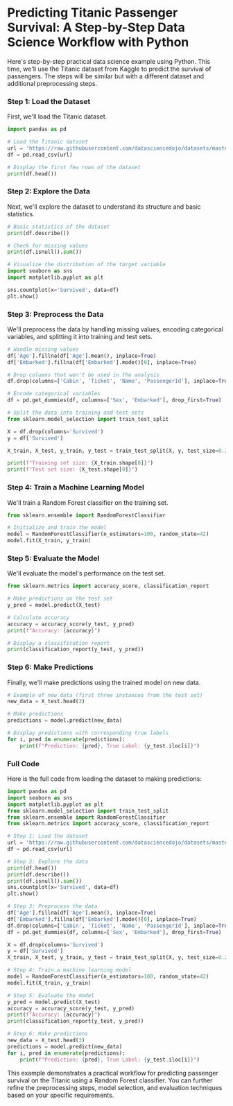 # Predicting Titanic Passenger Survival: A Step-by-Step Data Science Workflow with Python
Here's step-by-step practical data science example using Python. This time, we'll use the Titanic dataset from Kaggle to predict the survival of passengers. The steps will be similar but with a different dataset and additional preprocessing steps.

### Step 1: Load the Dataset

First, we'll load the Titanic dataset.

```python
import pandas as pd

# Load the Titanic dataset
url = 'https://raw.githubusercontent.com/datasciencedojo/datasets/master/titanic.csv'
df = pd.read_csv(url)

# Display the first few rows of the dataset
print(df.head())
```

### Step 2: Explore the Data

Next, we'll explore the dataset to understand its structure and basic statistics.

```python
# Basic statistics of the dataset
print(df.describe())

# Check for missing values
print(df.isnull().sum())

# Visualize the distribution of the target variable
import seaborn as sns
import matplotlib.pyplot as plt

sns.countplot(x='Survived', data=df)
plt.show()
```

### Step 3: Preprocess the Data

We'll preprocess the data by handling missing values, encoding categorical variables, and splitting it into training and test sets.

```python
# Handle missing values
df['Age'].fillna(df['Age'].mean(), inplace=True)
df['Embarked'].fillna(df['Embarked'].mode()[0], inplace=True)

# Drop columns that won't be used in the analysis
df.drop(columns=['Cabin', 'Ticket', 'Name', 'PassengerId'], inplace=True)

# Encode categorical variables
df = pd.get_dummies(df, columns=['Sex', 'Embarked'], drop_first=True)

# Split the data into training and test sets
from sklearn.model_selection import train_test_split

X = df.drop(columns='Survived')
y = df['Survived']

X_train, X_test, y_train, y_test = train_test_split(X, y, test_size=0.2, random_state=42)

print(f"Training set size: {X_train.shape[0]}")
print(f"Test set size: {X_test.shape[0]}")
```

### Step 4: Train a Machine Learning Model

We'll train a Random Forest classifier on the training set.

```python
from sklearn.ensemble import RandomForestClassifier

# Initialize and train the model
model = RandomForestClassifier(n_estimators=100, random_state=42)
model.fit(X_train, y_train)
```

### Step 5: Evaluate the Model

We'll evaluate the model's performance on the test set.

```python
from sklearn.metrics import accuracy_score, classification_report

# Make predictions on the test set
y_pred = model.predict(X_test)

# Calculate accuracy
accuracy = accuracy_score(y_test, y_pred)
print(f"Accuracy: {accuracy}")

# Display a classification report
print(classification_report(y_test, y_pred))
```

### Step 6: Make Predictions

Finally, we'll make predictions using the trained model on new data.

```python
# Example of new data (first three instances from the test set)
new_data = X_test.head(3)

# Make predictions
predictions = model.predict(new_data)

# Display predictions with corresponding true labels
for i, pred in enumerate(predictions):
    print(f"Prediction: {pred}, True Label: {y_test.iloc[i]}")
```

### Full Code

Here is the full code from loading the dataset to making predictions:

```python
import pandas as pd
import seaborn as sns
import matplotlib.pyplot as plt
from sklearn.model_selection import train_test_split
from sklearn.ensemble import RandomForestClassifier
from sklearn.metrics import accuracy_score, classification_report

# Step 1: Load the dataset
url = 'https://raw.githubusercontent.com/datasciencedojo/datasets/master/titanic.csv'
df = pd.read_csv(url)

# Step 2: Explore the data
print(df.head())
print(df.describe())
print(df.isnull().sum())
sns.countplot(x='Survived', data=df)
plt.show()

# Step 3: Preprocess the data
df['Age'].fillna(df['Age'].mean(), inplace=True)
df['Embarked'].fillna(df['Embarked'].mode()[0], inplace=True)
df.drop(columns=['Cabin', 'Ticket', 'Name', 'PassengerId'], inplace=True)
df = pd.get_dummies(df, columns=['Sex', 'Embarked'], drop_first=True)

X = df.drop(columns='Survived')
y = df['Survived']
X_train, X_test, y_train, y_test = train_test_split(X, y, test_size=0.2, random_state=42)

# Step 4: Train a machine learning model
model = RandomForestClassifier(n_estimators=100, random_state=42)
model.fit(X_train, y_train)

# Step 5: Evaluate the model
y_pred = model.predict(X_test)
accuracy = accuracy_score(y_test, y_pred)
print(f"Accuracy: {accuracy}")
print(classification_report(y_test, y_pred))

# Step 6: Make predictions
new_data = X_test.head(3)
predictions = model.predict(new_data)
for i, pred in enumerate(predictions):
    print(f"Prediction: {pred}, True Label: {y_test.iloc[i]}")
```

This example demonstrates a practical workflow for predicting passenger survival on the Titanic using a Random Forest classifier. You can further refine the preprocessing steps, model selection, and evaluation techniques based on your specific requirements.
